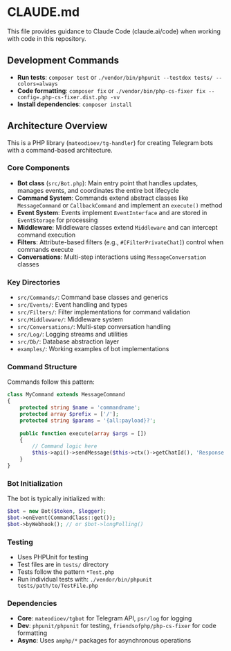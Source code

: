 # CLAUDE.md

This file provides guidance to Claude Code (claude.ai/code) when working with code in this repository.

## Development Commands

- **Run tests**: `composer test` or `./vendor/bin/phpunit --testdox tests/ --colors=always`
- **Code formatting**: `composer fix` or `./vendor/bin/php-cs-fixer fix --config=.php-cs-fixer.dist.php -vv`
- **Install dependencies**: `composer install`

## Architecture Overview

This is a PHP library (`mateodioev/tg-handler`) for creating Telegram bots with a command-based architecture.

### Core Components

- **Bot class** (`src/Bot.php`): Main entry point that handles updates, manages events, and coordinates the entire bot lifecycle
- **Command System**: Commands extend abstract classes like `MessageCommand` or `CallbackCommand` and implement an `execute()` method
- **Event System**: Events implement `EventInterface` and are stored in `EventStorage` for processing
- **Middleware**: Middleware classes extend `Middleware` and can intercept command execution
- **Filters**: Attribute-based filters (e.g., `#[FilterPrivateChat]`) control when commands execute
- **Conversations**: Multi-step interactions using `MessageConversation` classes

### Key Directories

- `src/Commands/`: Command base classes and generics
- `src/Events/`: Event handling and types
- `src/Filters/`: Filter implementations for command validation
- `src/Middleware/`: Middleware system
- `src/Conversations/`: Multi-step conversation handling
- `src/Log/`: Logging streams and utilities
- `src/Db/`: Database abstraction layer
- `examples/`: Working examples of bot implementations

### Command Structure

Commands follow this pattern:
```php
class MyCommand extends MessageCommand
{
    protected string $name = 'commandname';
    protected array $prefix = ['/'];
    protected string $params = '{all:payload}?';
    
    public function execute(array $args = [])
    {
        // Command logic here
        $this->api()->sendMessage($this->ctx()->getChatId(), 'Response');
    }
}
```

### Bot Initialization

The bot is typically initialized with:
```php
$bot = new Bot($token, $logger);
$bot->onEvent(CommandClass::get());
$bot->byWebhook(); // or $bot->longPolling()
```

### Testing

- Uses PHPUnit for testing
- Test files are in `tests/` directory
- Tests follow the pattern `*Test.php`
- Run individual tests with: `./vendor/bin/phpunit tests/path/to/TestFile.php`

### Dependencies

- **Core**: `mateodioev/tgbot` for Telegram API, `psr/log` for logging
- **Dev**: `phpunit/phpunit` for testing, `friendsofphp/php-cs-fixer` for code formatting
- **Async**: Uses `amphp/*` packages for asynchronous operations